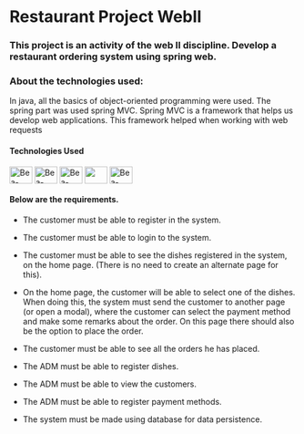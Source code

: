 # Restaurant Project WebII
<h3>This project is an activity of the web II discipline. Develop a restaurant ordering system using spring web.</h3>

<div>
<h3>About the technologies used:</h3>
    In java, all the basics of object-oriented programming were used.
    The spring part was used spring MVC. Spring MVC is a framework that helps us develop web applications. 
    This framework helped when working with web requests
</div>
   <div style="display: inline_block">
    <h4>Technologies Used </h4>
   <img align="center" alt="Bea-Java" height="30" width="40" src="https://cdn.jsdelivr.net/gh/devicons/devicon/icons/java/java-original.svg" />
   <img align="center" alt="Bea-Spring" height="30" width="40" src="https://cdn.jsdelivr.net/gh/devicons/devicon/icons/spring/spring-original.svg" />
   <img align="center" alt="Bea-MYSQL" height="30" width="40"src="https://cdn.jsdelivr.net/gh/devicons/devicon/icons/mysql/mysql-original.svg" />
   <img align="center" alt"Bea-CSS" height="30" width="40" src="https://cdn.jsdelivr.net/gh/devicons/devicon/icons/css3/css3-original.svg">
   <img align="center" alt="Bea-Bootstrap" height="30" width="40" src="https://cdn.jsdelivr.net/gh/devicons/devicon/icons/bootstrap/bootstrap-original.svg">
  

<div>
<h4>Below are the requirements.</h4>

  - The customer must be able to register in the system.
  - The customer must be able to login to the system.
  - The customer must be able to see the dishes registered in the system, on the home page. (There is no need to create an alternate page for this).
  - On the home page, the customer will be able to select one of the dishes. When doing this, the system must send the customer to another page (or open a modal), where the customer can select the payment method and make some remarks about the order. On this page there should also be the option to place the order.
  - The customer must be able to see all the orders he has placed.

  - The ADM must be able to register dishes.
  - The ADM must be able to view the customers.
  - The ADM must be able to register payment methods.

  - The system must be made using database for data persistence.
</div>


    
 
  
